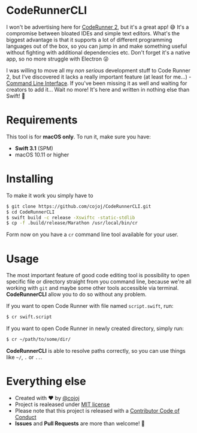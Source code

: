 # CodeRunnerCLI

I won't be advertising here for [CodeRunner 2](https://coderunnerapp.com), but it's a great app! 😅
It's a compromise between bloated IDEs and simple text editors. What's the biggest advantage is that it supports a lot of different programming languages out of the box, so you can jump in and make something useful without fighting with additional dependencies etc. Don't forget it's a native app, so no more struggle with Electron 😜

I was willing to move all my _non serious_ development stuff to Code Runner 2, but I've discovered it lacks a really important feature (at least for me...) - [Command Line Interface](https://en.wikipedia.org/wiki/Command-line_interface).
If you've been missing it as well and waiting for creators to add it...
Wait no more! It's here and written in nothing else than Swift! 🙌

# Requirements

This tool is for **macOS only**. To run it, make sure you have:
+ **Swift 3.1** (SPM)
+ macOS 10.11 or higher

# Installing

To make it work you simply have to

```bash
$ git clone https://github.com/cojoj/CodeRunnerCLI.git
$ cd CodeRunnerCLI
$ swift build -c release -Xswiftc -static-stdlib
$ cp -f .build/release/Marathon /usr/local/bin/cr
```

Form now on you have a `cr` command line tool available for your user.

# Usage

The most important feature of good code editing tool is possibility to open specific file or directory straight from you command line, because we're all working with `git` and maybe some other tools accessible via terminal. 
**CodeRunnerCLI** allow you to do so without any problem.

If you want to open Code Runner with file named `script.swift`, run:
```bash
$ cr swift.script
```

If you want to open Code Runner in newly created directory, simply run:
```bash
$ cr ~/path/to/some/dir/
```

**CodeRunnerCLI** is able to resolve paths correctly, so you can use things like `~/`, `.` or `..`.

# Everything else

+ Created with ❤️ by [@cojoj](https://twitter.com/cojoj)
+ Project is realeased under [MIT license](LICENSE.md)
+ Please note that this project is released with a [Contributor Code of Conduct](CONDUCT.md)
+ **Issues** and **Pull Requests** are more than welcome! 🌸
